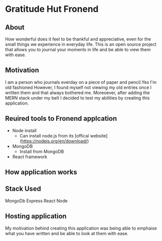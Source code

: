 
# Gratitude Hut Fronend

## About 
How wonderful does it feel to be thankful and appreciative, even for the small things we experience in everyday life.
This is an open source project that allows you to journal your moments in life and be able to view them with ease.

## Motivation 
I am a person who journals everday on a piece of paper and pencil.Yes I'm old fashioned However, I found myself not viewing my old entries once I written them and that always bothered me. Moreoever, after adding the MERN stack under my belt I decided to test my abilities by creating this application.



## Reuired tools to Fronend applcation 
* Node install 
   * Can install node.js from its [offical website] (https://nodejs.org/en/download/)
* MongoDB
    * Install from MongoDB
* React framework 



## How application works 

## Stack Used
MongoDb
Express
React
Node




## Hosting application

My motivation behind creating this application was being able to emphaise what you have written and be able to look at them with ease.
